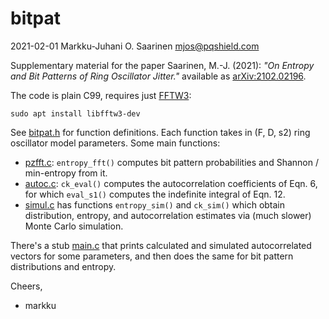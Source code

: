 # bitpat

2021-02-01	Markku-Juhani O. Saarinen  <mjos@pqshield.com>

Supplementary material for the paper Saarinen, M.-J. (2021):
*"On Entropy and Bit Patterns of Ring Oscillator Jitter."*
available as [arXiv:2102.02196](https://arxiv.org/abs/2102.02196).

The code is plain C99, requires just [FFTW3](http://www.fftw.org):
```
sudo apt install libfftw3-dev
```

See [bitpat.h](bitpat.h) for function definitions. Each function takes
in (F, D, s2) ring oscillator model parameters. Some main functions:

*	[pzfft.c](pzfft.c): `entropy_fft()` computes bit pattern probabilities
	and Shannon / min-entropy from it.
*	[autoc.c](autoc.c): `ck_eval()` computes the autocorrelation coefficients
	of Eqn. 6, for which `eval_s1()` computes the indefinite integral of
	Eqn. 12.
*	[simul.c](simul.c) has functions `entropy_sim()` and `ck_sim()` which
	obtain distribution, entropy, and autocorrelation estimates via 
	(much slower) Monte Carlo simulation.

There's a stub [main.c](main.c) that prints calculated and simulated
autocorrelated vectors for some parameters, and then does the same for bit
pattern distributions and entropy.

Cheers,
- markku
